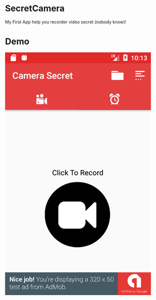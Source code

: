 # SecretCamera
My First App help you recorder video secret (nobody know)!

# Demo
![](https://github.com/TrungNguyen1208/SecretCamera/blob/master/SecretCamera.png)

